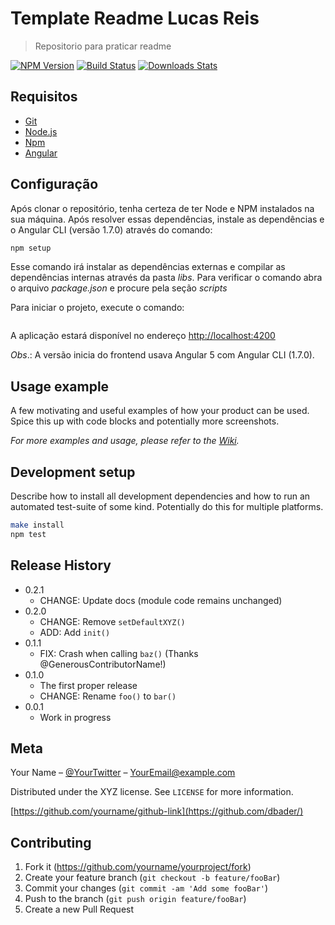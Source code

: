 # Template Readme Lucas Reis
> Repositorio para praticar readme

[![NPM Version][npm-image]][npm-url]
[![Build Status][travis-image]][travis-url]
[![Downloads Stats][npm-downloads]][npm-url]

## Requisitos

- [Git](https://git-scm.com/) 
- [Node.js](https://nodejs.org/)
- [Npm](https://www.npmjs.com/) 
- [Angular](https://pt-br.reactjs.org/)

## Configuração

Após clonar o repositório, tenha certeza de ter Node e NPM instalados na sua máquina. Após resolver essas dependências, instale as dependências e o Angular CLI (versão 1.7.0) através do comando:

```sh 
npm setup
``` 

Esse comando irá instalar as dependências externas e compilar as dependências internas através da pasta *libs*. Para verificar o comando abra o arquivo *package.json* e procure pela seção *scripts*

Para iniciar o projeto, execute o comando:

```sh ng serve
``` 

A aplicação estará disponível no endereço [http://localhost:4200](http://localhost:4200)

*Obs*.: A versão inicia do frontend usava Angular 5 com Angular CLI (1.7.0).

## Usage example

A few motivating and useful examples of how your product can be used. Spice this up with code blocks and potentially more screenshots.

_For more examples and usage, please refer to the [Wiki][wiki]._

## Development setup

Describe how to install all development dependencies and how to run an automated test-suite of some kind. Potentially do this for multiple platforms.

```sh
make install
npm test
```

## Release History

* 0.2.1
    * CHANGE: Update docs (module code remains unchanged)
* 0.2.0
    * CHANGE: Remove `setDefaultXYZ()`
    * ADD: Add `init()`
* 0.1.1
    * FIX: Crash when calling `baz()` (Thanks @GenerousContributorName!)
* 0.1.0
    * The first proper release
    * CHANGE: Rename `foo()` to `bar()`
* 0.0.1
    * Work in progress

## Meta

Your Name – [@YourTwitter](https://twitter.com/dbader_org) – YourEmail@example.com

Distributed under the XYZ license. See ``LICENSE`` for more information.

[https://github.com/yourname/github-link](https://github.com/dbader/)

## Contributing

1. Fork it (<https://github.com/yourname/yourproject/fork>)
2. Create your feature branch (`git checkout -b feature/fooBar`)
3. Commit your changes (`git commit -am 'Add some fooBar'`)
4. Push to the branch (`git push origin feature/fooBar`)
5. Create a new Pull Request

<!-- Markdown link & img dfn's -->
[npm-image]: https://img.shields.io/npm/v/datadog-metrics.svg?style=flat-square
[npm-url]: https://npmjs.org/package/datadog-metrics
[npm-downloads]: https://img.shields.io/npm/dm/datadog-metrics.svg?style=flat-square
[travis-image]: https://img.shields.io/travis/dbader/node-datadog-metrics/master.svg?style=flat-square
[travis-url]: https://travis-ci.org/dbader/node-datadog-metrics
[wiki]: https://github.com/yourname/yourproject/wiki
